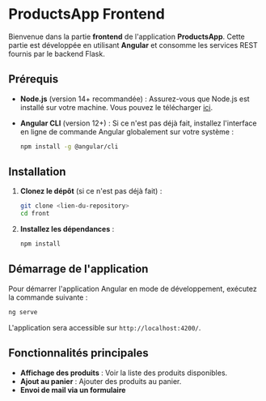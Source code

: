 # ProductsApp Frontend

Bienvenue dans la partie **frontend** de l'application **ProductsApp**. Cette partie est développée en utilisant **Angular** et consomme les services REST fournis par le backend Flask.

## Prérequis

- **Node.js** (version 14+ recommandée) : Assurez-vous que Node.js est installé sur votre machine. Vous pouvez le télécharger [ici](https://nodejs.org/).
- **Angular CLI** (version 12+) : Si ce n'est pas déjà fait, installez l'interface en ligne de commande Angular globalement sur votre système :

  ```bash
  npm install -g @angular/cli
  ```

## Installation

1. **Clonez le dépôt** (si ce n'est pas déjà fait) :

   ```bash
   git clone <lien-du-repository>
   cd front
   ```

2. **Installez les dépendances** :

   ```bash
   npm install
   ```

## Démarrage de l'application

Pour démarrer l'application Angular en mode de développement, exécutez la commande suivante :

```bash
ng serve
```

L'application sera accessible sur `http://localhost:4200/`.

## Fonctionnalités principales

- **Affichage des produits** : Voir la liste des produits disponibles.
- **Ajout au panier** : Ajouter des produits au panier.
- **Envoi de mail via un formulaire**
